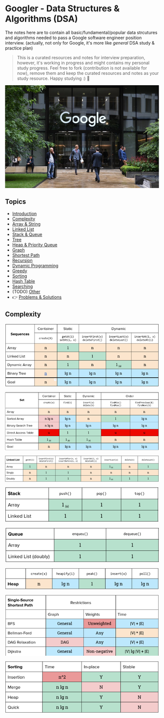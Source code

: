 Googler - Data Structures & Algorithms (DSA)
========

The notes here are to contain all basic/fundamental/popular data strcutures and algorithms needed to pass a Google software engineer  position interview. (actually, not only for Google, it's more like *general* DSA study & practice plan)

> This is a curated resources and notes for interview preparation, however, it's working in progress and might contains my personal study progress. Feel free to fork (contribution is not available for now), remove them and keep the curated resources and notes as your study resource. Happy studying :) 💪 

![Google UK](./media/google1.jpg)

## Topics
- [Introduction](./topics/introduction.md)
- [Complexity](./topics/complexity.md)
- [Array & String](./topics/array.md)
- [Linked List](./topics/linked-list.md)
- [Stack & Queue](./topics/stack-queue.md)
- [Tree](./topics/tree.md)
- [Heap & Priority Queue](./topics/heap.md)
- [Graph](./topics/graph.md)
- [Shortest Path](./topics/shortest-path.md)
- [Recursion](./topics/recursion.md)
- [Dynamic Programming](./topics/dynamic-programming.md)
- [Greedy](./topics/greedy.md)
- [Sorting](./topics/sorting.md)
- [Hash Table](./topics/hash-table.md)
- [Searching](./topics/searching.md)
- (TODO) [Other](./topics/other.md)
- 👉 [Problems & Solutions](./problems/problems-solutions.md)

## Complexity
![Sequence Complexity](./media/complexity-sequence.png)

![Sets Complexity](./media/complexity-set.png)

![Linked List Complexity](./media/complexity-linked-list.png)

![Stack Complexity](./media/complexity-stack.png)

![Queue Complexity](./media/complexity-queue.png)

![Heap Complexity](./media/complexity-heap.png)

![Single-Source Shortest Path Complexity](./media/complexity-sssp.png)

![Sorting Complexity](./media/complexity-sorting.png)